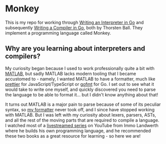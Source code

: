 # Monkey

This is my repo for working through [Writing an Interpreter in Go](https://interpreterbook.com/) and subsequently [Writing a Compiler in Go](https://compilerbook.com/), both by Thorsten Ball. They implement a programming language called Monkey.

## Why are you learning about interpreters and compilers?

My curiosity began because I used to work professionally quite a bit with [MATLAB](https://www.mathworks.com/products/matlab.html), but sadly MATLAB lacks modern tooling that I became accustomed to - namely, I wanted MATLAB to have a formatter, much like [prettier](https://prettier.io/) for JavaScript/TypeScript or [gofmt](https://golang.org/cmd/gofmt/) for Go. I set out to see what it would take to write one myself, and quickly discovered you need to parse the language to be able to format it... but I didn't know anything about that!

It turns out MATLAB is a major pain to parse because of some of its peculiar syntax, so [my formatter](https://github.com/cszczepaniak/mfmt) never took off, and I since have stopped working with MATLAB. But I was left with my curiosity about lexers, parsers, ASTs, and all the rest of the moving parts that are required to compile a language. I watched most of a [livestreamed series](https://www.youtube.com/watch?v=wgHIkdUQbp0&list=PLRAdsfhKI4OWNOSfS7EUu5GRAVmze1t2y) on YouTube from Immo Landwerth where he builds his own programming language, and he recommended these two books as a great resource for learning - so here we are!
